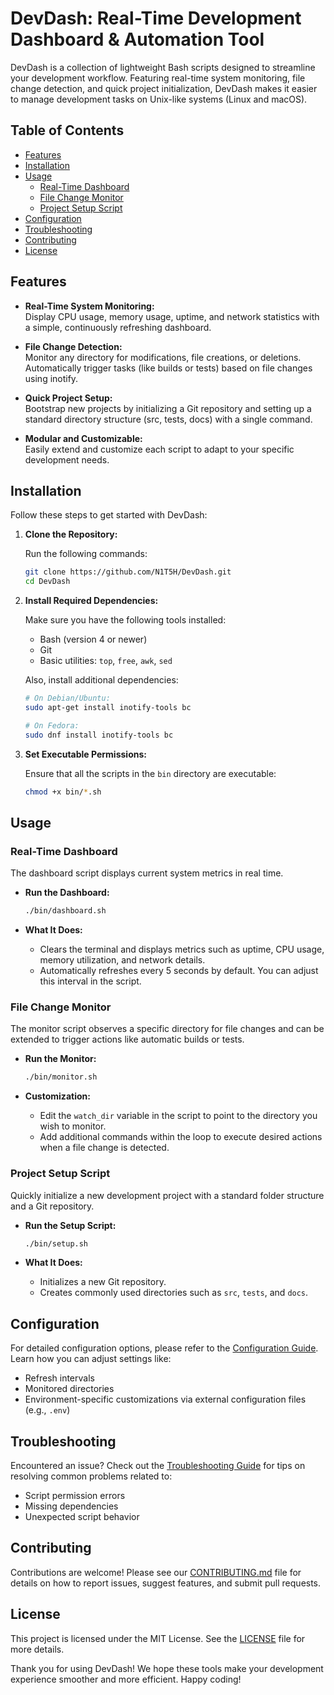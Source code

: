 # DevDash: Real-Time Development Dashboard & Automation Tool

DevDash is a collection of lightweight Bash scripts designed to streamline your development workflow. Featuring real-time system monitoring, file change detection, and quick project initialization, DevDash makes it easier to manage development tasks on Unix-like systems (Linux and macOS).

## Table of Contents

- [Features](#features)
- [Installation](#installation)
- [Usage](#usage)
  - [Real-Time Dashboard](#real-time-dashboard)
  - [File Change Monitor](#file-change-monitor)
  - [Project Setup Script](#project-setup-script)
- [Configuration](#configuration)
- [Troubleshooting](#troubleshooting)
- [Contributing](#contributing)
- [License](#license)

## Features

- **Real-Time System Monitoring:**  
  Display CPU usage, memory usage, uptime, and network statistics with a simple, continuously refreshing dashboard.

- **File Change Detection:**  
  Monitor any directory for modifications, file creations, or deletions. Automatically trigger tasks (like builds or tests) based on file changes using inotify.

- **Quick Project Setup:**  
  Bootstrap new projects by initializing a Git repository and setting up a standard directory structure (src, tests, docs) with a single command.

- **Modular and Customizable:**  
  Easily extend and customize each script to adapt to your specific development needs.

## Installation

Follow these steps to get started with DevDash:

1. **Clone the Repository:**

   Run the following commands:
   ```bash
   git clone https://github.com/N1T5H/DevDash.git
   cd DevDash
   ```

2. **Install Required Dependencies:**

   Make sure you have the following tools installed:
   - Bash (version 4 or newer)
   - Git
   - Basic utilities: `top`, `free`, `awk`, `sed`

   Also, install additional dependencies:
   ```bash
   # On Debian/Ubuntu:
   sudo apt-get install inotify-tools bc

   # On Fedora:
   sudo dnf install inotify-tools bc
   ```

3. **Set Executable Permissions:**

   Ensure that all the scripts in the `bin` directory are executable:
   ```bash
   chmod +x bin/*.sh
   ```

## Usage

### Real-Time Dashboard

The dashboard script displays current system metrics in real time.

- **Run the Dashboard:**
  ```bash
  ./bin/dashboard.sh
  ```

- **What It Does:**
  - Clears the terminal and displays metrics such as uptime, CPU usage, memory utilization, and network details.
  - Automatically refreshes every 5 seconds by default. You can adjust this interval in the script.

### File Change Monitor

The monitor script observes a specific directory for file changes and can be extended to trigger actions like automatic builds or tests.

- **Run the Monitor:**
  ```bash
  ./bin/monitor.sh
  ```

- **Customization:**
  - Edit the `watch_dir` variable in the script to point to the directory you wish to monitor.
  - Add additional commands within the loop to execute desired actions when a file change is detected.

### Project Setup Script

Quickly initialize a new development project with a standard folder structure and a Git repository.

- **Run the Setup Script:**
  ```bash
  ./bin/setup.sh
  ```

- **What It Does:**
  - Initializes a new Git repository.
  - Creates commonly used directories such as `src`, `tests`, and `docs`.

## Configuration

For detailed configuration options, please refer to the [Configuration Guide](docs/configuration.md). Learn how you can adjust settings like:
- Refresh intervals
- Monitored directories
- Environment-specific customizations via external configuration files (e.g., `.env`)

## Troubleshooting

Encountered an issue? Check out the [Troubleshooting Guide](docs/troubleshooting.md) for tips on resolving common problems related to:
- Script permission errors
- Missing dependencies
- Unexpected script behavior

## Contributing

Contributions are welcome! Please see our [CONTRIBUTING.md](CONTRIBUTING.md) file for details on how to report issues, suggest features, and submit pull requests.

## License

This project is licensed under the MIT License. See the [LICENSE](LICENSE) file for more details.


Thank you for using DevDash! We hope these tools make your development experience smoother and more efficient. Happy coding!

